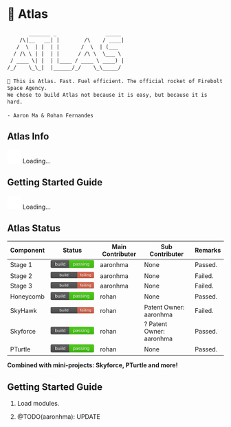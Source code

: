 # 🚀 Atlas
```
       _______ _                _____ 
    /\|__   __| |        /\    / ____|
   /  \  | |  | |       /  \  | (___  
  / /\ \ | |  | |      / /\ \  \___ \ 
 / ____ \| |  | |____ / ____ \ ____) |
/_/    \_\_|  |______/_/    \_\_____/ 

🚀 This is Atlas. Fast. Fuel efficient. The official rocket of Firebolt Space Agency.
We chose to build Atlas not because it is easy, but because it is hard.

- Aaron Ma & Rohan Fernandes
```

## Atlas Info
![Loading...](./svg/loader/material.svg) Loading...

## Getting Started Guide
![Loading...](./svg/loader/material.svg) Loading...

## Atlas Status
| Component    | Status           | Main Contributer  |  Sub Contributer |   Remarks  | 
| ------------ |   -------------  | -----         | ----     | ---- |
| Stage 1      | ![Build Passing](./svg/build/passing.svg) | aaronhma | None | Passed.     |
| Stage 2      | ![Build Failing](./svg/build/failing.svg) | aaronhma | None | Failed.     |
| Stage 3      | ![Build Failing](./svg/build/failing.svg) | aaronhma | None | Failed.     |
| Honeycomb    | ![Build Passing](./svg/build/passing.svg) | rohan    | None | Passed.     |
| SkyHawk      | ![Build Failing](./svg/build/failing.svg) | rohan | Patent Owner: aaronhma| Failed.     |
| Skyforce     | ![Build Passing](./svg/build/passing.svg) | rohan | ? Patent Owner: aaronhma | Passed.     |
| PTurtle      | ![Build Passing](./svg/build/passing.svg) | rohan  | None  | Passed.     |

**Combined with mini-projects: Skyforce, PTurtle and more!**

## Getting Started Guide
1. Load modules.

2. @TODO(aaronhma): UPDATE